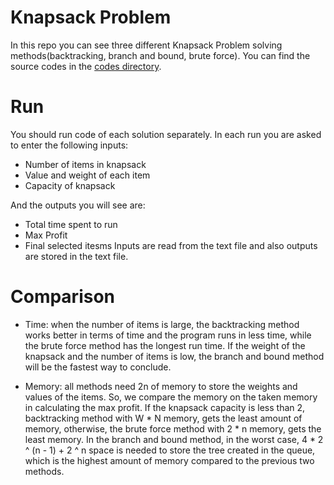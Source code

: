 # Knapsack Problem

In this repo you can see three different Knapsack Problem solving methods(backtracking, branch and bound, brute force). You can find the source codes in the [codes directory](./codes).


# Run

You should run code of each solution separately. In each run you are asked to enter the following inputs:
- Number of items in knapsack
- Value and weight of each item
- Capacity of knapsack

And the outputs you will see are:

- Total time spent to run
- Max Profit
- Final selected itesms
Inputs are read from the text file and also outputs are stored in the text file.

# Comparison

- Time: when the number of items is large, the backtracking method works better in terms of time and the program runs in less time, while the brute force method has the longest run time. If the weight of the knapsack and the number of items is low, the branch and bound method will be the fastest way to conclude.

- Memory: all methods need 2n of memory to store the weights and values of the items. So, we compare the memory on the taken memory in calculating the max profit. If the knapsack capacity is less than 2, backtracking method with W * N memory, gets the least amount of memory, otherwise, the brute force method with 2 * n memory, gets the least memory. In the branch and bound method, in the worst case, 4 * 2 ^ (n - 1) + 2 ^ n space is needed to store the tree created in the queue, which is the highest amount of memory compared to the previous two methods.
